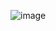 ![image](https://user-images.githubusercontent.com/46935131/216387200-6d00a15e-1d21-44c0-abf9-fd6f2d9979c0.jpg)
